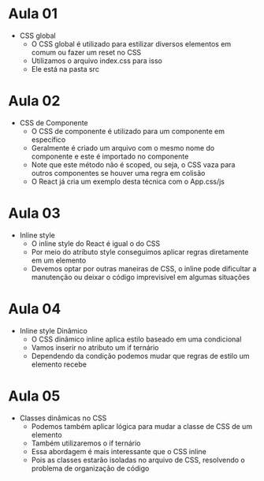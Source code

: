 # Aula 01

- CSS global
  - O CSS global é utilizado para estilizar diversos elementos em comum ou fazer um reset no CSS
  - Utilizamos o arquivo index.css para isso
  - Ele está na pasta src

# Aula 02

- CSS de Componente
  - O CSS de componente é utilizado para um componente em específico
  - Geralmente é criado um arquivo com o mesmo nome do componente e este é importado no componente
  - Note que este método não é scoped, ou seja, o CSS vaza para outros componentes se houver uma regra em colisão
  - O React já cria um exemplo desta técnica com o App.css/js

# Aula 03

- Inline style
  - O inline style do React é igual o do CSS
  - Por meio do atributo style conseguimos aplicar regras diretamente em um elemento
  - Devemos optar por outras maneiras de CSS, o inline pode dificultar a manutenção ou deixar o código imprevisível em algumas situações

# Aula 04

- Inline style Dinâmico
  - O CSS dinâmico inline aplica estilo baseado em uma condicional
  - Vamos inserir no atributo um if ternário
  - Dependendo da condição podemos mudar que regras de estilo um elemento recebe

# Aula 05

- Classes dinâmicas no CSS
  - Podemos também aplicar lógica para mudar a classe de CSS de um elemento
  - Também utilizaremos o if ternário
  - Essa abordagem é mais interessante que o CSS inline
  - Pois as classes estarão isoladas no arquivo de CSS, resolvendo o problema de organização de código
